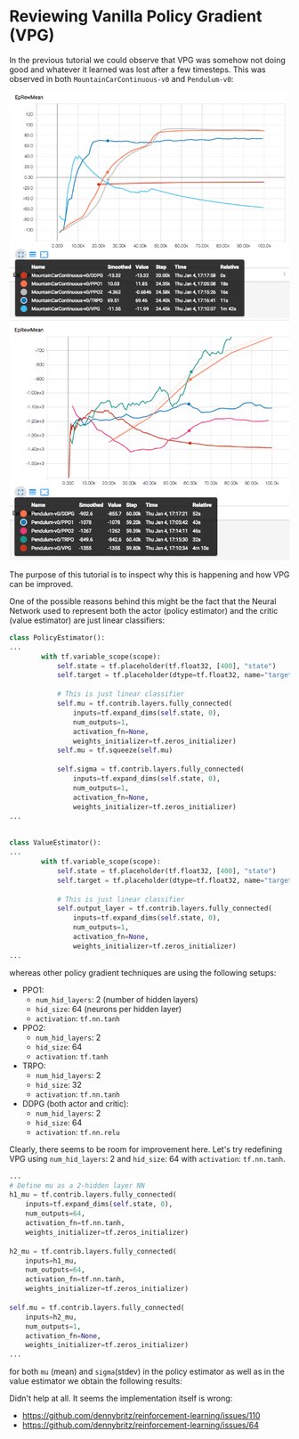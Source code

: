 # Reviewing Vanilla Policy Gradient (VPG)

In the previous tutorial we could observe that VPG was somehow not doing good and whatever it learned
was lost after a few timesteps. This was observed in both `MountainCarContinuous-v0` and `Pendulum-v0`:

![](../tutorial14/imgs/mountain.png)
![](../tutorial14/imgs/pendulum.png)

The purpose of this tutorial is to inspect why this is happening and how VPG can be improved.

One of the possible reasons behind this might be the fact that the Neural Network used to represent both
the actor (policy estimator) and the critic (value estimator) are just linear classifiers:

```python
class PolicyEstimator():
...
        with tf.variable_scope(scope):
            self.state = tf.placeholder(tf.float32, [400], "state")
            self.target = tf.placeholder(dtype=tf.float32, name="target")

            # This is just linear classifier
            self.mu = tf.contrib.layers.fully_connected(
                inputs=tf.expand_dims(self.state, 0),
                num_outputs=1,
                activation_fn=None,
                weights_initializer=tf.zeros_initializer)
            self.mu = tf.squeeze(self.mu)

            self.sigma = tf.contrib.layers.fully_connected(
                inputs=tf.expand_dims(self.state, 0),
                num_outputs=1,
                activation_fn=None,
                weights_initializer=tf.zeros_initializer)
...

```

```python

class ValueEstimator():
...
        with tf.variable_scope(scope):
            self.state = tf.placeholder(tf.float32, [400], "state")
            self.target = tf.placeholder(dtype=tf.float32, name="target")

            # This is just linear classifier
            self.output_layer = tf.contrib.layers.fully_connected(
                inputs=tf.expand_dims(self.state, 0),
                num_outputs=1,
                activation_fn=None,
                weights_initializer=tf.zeros_initializer)
...
```

whereas other policy gradient techniques are using the following setups:
- PPO1:
  - `num_hid_layers`: 2 (number of hidden layers)
  - `hid_size`: 64 (neurons per hidden layer)
  - `activation`: `tf.nn.tanh`
- PPO2:
  - `num_hid_layers`: 2
  - `hid_size`: 64
  - `activation`: `tf.tanh`
- TRPO:
  - `num_hid_layers`: 2
  - `hid_size`: 32
  - `activation`: `tf.nn.tanh`
- DDPG (both actor and critic):
  - `num_hid_layers`: 2
  - `hid_size`: 64
  - `activation`: `tf.nn.relu`

Clearly, there seems to be room for improvement here. Let's try redefining VPG using
`num_hid_layers`: 2 and `hid_size`: 64 with `activation`: `tf.nn.tanh`.

```python
...
# Define mu as a 2-hidden layer NN
h1_mu = tf.contrib.layers.fully_connected(
    inputs=tf.expand_dims(self.state, 0),
    num_outputs=64,
    activation_fn=tf.nn.tanh,
    weights_initializer=tf.zeros_initializer)

h2_mu = tf.contrib.layers.fully_connected(
    inputs=h1_mu,
    num_outputs=64,
    activation_fn=tf.nn.tanh,
    weights_initializer=tf.zeros_initializer)

self.mu = tf.contrib.layers.fully_connected(
    inputs=h2_mu,
    num_outputs=1,
    activation_fn=None,
    weights_initializer=tf.zeros_initializer)
...
```

for both `mu` (mean) and `sigma`(stdev) in the policy estimator as well as in the value estimator we obtain the following results:

Didn't help at all. It seems the implementation itself is wrong:
- https://github.com/dennybritz/reinforcement-learning/issues/110
- https://github.com/dennybritz/reinforcement-learning/issues/64
